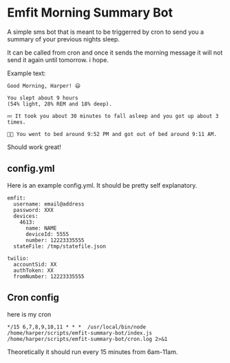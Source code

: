 # Emfit Morning Summary Bot

A simple sms bot that is meant to be triggerred by cron to send you a summary of your previous nights sleep. 

It can be called from cron and once it sends the morning message it will not send it again until tomorrow. i hope. 

Example text:

    Good Morning, Harper! 😃
  
    You slept about 9 hours 
    (54% light, 28% REM and 18% deep). 

    💤 It took you about 30 minutes to fall asleep and you got up about 3 times. 

    🛌🏽 You went to bed around 9:52 PM and got out of bed around 9:11 AM.
  

Should work great!



## config.yml

Here is an example config.yml. It should be pretty self explanatory. 

    emfit:
      username: email@address
      password: XXX
      devices:
        4613:
          name: NAME
          deviceId: 5555
          number: 12223335555
      stateFile: /tmp/statefile.json

    twilio:
      accountSid: XX
      authToken: XX
      fromNumber: 12223335555




## Cron config
here is my cron

`*/15 6,7,8,9,10,11 * * *  /usr/local/bin/node /home/harper/scripts/emfit-summary-bot/index.js /home/harper/scripts/emfit-summary-bot/cron.log 2>&1`

Theoretically it should run every 15 minutes from 6am-11am.
